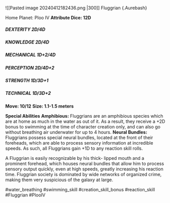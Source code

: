 ![[Pasted image 20240412182436.png |300]]
Fluggrian {.Aurebash}

Home Planet: Ploo IV
**Attribute Dice: 12D**
##### DEXTERITY 2D/4D
##### KNOWLEDGE 2D/4D
##### MECHANICAL 1D+2/4D
##### PERCEPTION 2D/4D+2
##### STRENGTH 1D/3D+1
##### TECHNICAL 1D/3D+2
**Move: 10/12**
**Size: 1.1-1.5 meters**

**Special Abilities**
**Amphibious:** Fluggrians are an amphibious species which are at home as much in the water as out of it. As a result, they receive a +2D bonus to swimming at the time of character creation only, and can also go without breathing air underwater for up to 4 hours.
**Neural Bundles:** Fluggrians possess special neural bundles, located at the front of their foreheads, which are able to process sensory information at incredible speeds. As such, all Fluggrians gain +1D to any reaction skill rolls.

A Fluggrian is easily recognizable by his thick- lipped mouth and a prominent forehead, which houses neural bundles that allow him to process sensory output quickly, even at high speeds, greatly increasing his reaction time. Fluggrian society is dominated by wide networks of organized crime, making them very suspicious of the galaxy at large.

#water_breathing #swimming_skill 
#creation_skill_bonus  #reaction_skill 
#Fluggrian #PlooIV